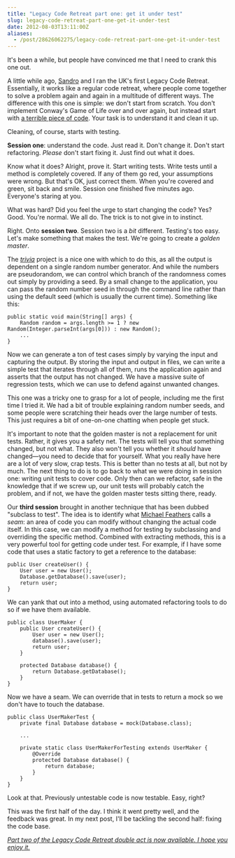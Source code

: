 ```yaml
---
title: "Legacy Code Retreat part one: get it under test"
slug: legacy-code-retreat-part-one-get-it-under-test
date: 2012-08-03T13:11:00Z
aliases:
  - /post/28626062275/legacy-code-retreat-part-one-get-it-under-test
---
```


It's been a while, but people have convinced me that I need to crank
this one out.

A little while ago, [Sandro](http://twitter.com/sandromancuso) and I ran
the UK's first Legacy Code Retreat. Essentially, it works like a regular
code retreat, where people come together to solve a problem again and
again in a multitude of different ways. The difference with this one is
simple: we don't start from scratch. You don't implement Conway's Game
of Life over and over again, but instead start with [a terrible piece of
code](https://github.com/jbrains/trivia). Your task is to understand it
and clean it up.

Cleaning, of course, starts with testing.

<!--more-->

**Session one**: understand the code. Just read it. Don't change it.
Don't start refactoring. _Please_ don't start fixing it. Just find out
what it does.

Know what it does? Alright, prove it. Start writing tests. Write tests
until a method is completely covered. If any of them go red, your
assumptions were wrong. But that's OK, just correct them. When you're
covered and green, sit back and smile. Session one finished five minutes
ago. Everyone's staring at you.

What was hard? Did you feel the urge to start changing the code? Yes?
Good. You're normal. We all do. The trick is to not give in to instinct.

Right. Onto **session two**. Session two is a _bit_ different. Testing's
too easy. Let's make something that makes the test. We're going to
create a _golden master_.

The [_trivia_](https://github.com/jbrains/trivia) project is a nice one
with which to do this, as all the output is dependent on a single random
number generator. And while the numbers are pseudorandom, we can control
which branch of the randomness comes out simply by providing a seed. By
a small change to the application, you can pass the random number seed
in through the command line rather than using the default seed (which is
usually the current time). Something like this:

    public static void main(String[] args) {
        Random random = args.length >= 1 ? new Random(Integer.parseInt(args[0])) : new Random();
        ...
    }

Now we can generate a ton of test cases simply by varying the input and
capturing the output. By storing the input and output in files, we can
write a simple test that iterates through all of them, runs the
application again and asserts that the output has not changed. We have a
massive suite of regression tests, which we can use to defend against
unwanted changes.

This one was a tricky one to grasp for a lot of people, including me the
first time I tried it. We had a bit of trouble explaining random number
seeds, and some people were scratching their heads over the large number
of tests. This just requires a bit of one-on-one chatting when people
get stuck.

It's important to note that the golden master is not a replacement for
unit tests. Rather, it gives you a safety net. The tests will tell you
that something changed, but not what. They also won't tell you whether
it _should_ have changed—you need to decide that for yourself. What you
really have here are a lot of very slow, crap tests. This is better than
no tests at all, but not by much. The next thing to do is to go back to
what we were doing in session one: writing unit tests to cover code.
Only then can we refactor, safe in the knowledge that if we screw up,
our unit tests will probably catch the problem, and if not, we have the
golden master tests sitting there, ready.

Our **third session** brought in another technique that has been dubbed
"subclass to test". The idea is to identify what [Michael
Feathers](http://books.google.com/books/about/Working_effectively_with_legacy_code.html)
calls a _seam_: an area of code you can modify without changing the
actual code itself. In this case, we can modify a method for testing by
subclassing and overriding the specific method. Combined with extracting
methods, this is a very powerful tool for getting code under test. For
example, if I have some code that uses a static factory to get a
reference to the database:

    public User createUser() {
        User user = new User();
        Database.getDatabase().save(user);
        return user;
    }

We can yank that out into a method, using automated refactoring tools to
do so if we have them available.

    public class UserMaker {
        public User createUser() {
            User user = new User();
            database().save(user);
            return user;
        }

        protected Database database() {
            return Database.getDatabase();
        }
    }

Now we have a seam. We can override that in tests to return a mock so we
don't have to touch the database.

    public class UserMakerTest {
        private final Database database = mock(Database.class);

        ...

        private static class UserMakerForTesting extends UserMaker {
            @Override
            protected Database database() {
                return database;
            }
        }
    }

Look at that. Previously untestable code is now testable. Easy, right?

This was the first half of the day. I think it went pretty well, and the
feedback was great. In my next post, I'll be tackling the second half:
fixing the code base.

[_Part two of the Legacy Code Retreat double act is now available. I
hope you enjoy
it._](http://monospacedmonologues.com/post/28752243811/legacy-code-retreat-part-two-knock-it-out-of-the-park)
